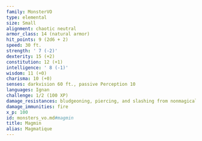 ```yaml
---
family: MonsterVO
type: elemental
size: Small
alignment: chaotic neutral
armor_class: 14 (natural armor)
hit_points: 9 (2d6 + 2)
speed: 30 ft.
strength: ' 7 (-2)'
dexterity: 15 (+2)
constitution: 12 (+1)
intelligence: ' 8 (-1)'
wisdom: 11 (+0)
charisma: 10 (+0)
senses: darkvision 60 ft., passive Perception 10
languages: Ignan
challenge: 1/2 (100 XP)
damage_resistances: bludgeoning, piercing, and slashing from nonmagical attacks
damage_immunities: fire
x_p: 100
id: monsters_vo.md#magmin
title: Magmin
alias: Magmatique
---
```


